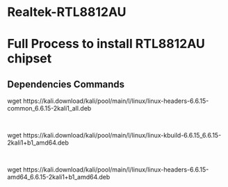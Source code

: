 # Realtek-RTL8812AU
<h1>Full Process to install RTL8812AU chipset</h1>

<h2>Dependencies Commands</h2>
<p>wget https://kali.download/kali/pool/main/l/linux/linux-headers-6.6.15-common_6.6.15-2kali1_all.deb<p>

<br>
<p>wget https://kali.download/kali/pool/main/l/linux/linux-kbuild-6.6.15_6.6.15-2kali1+b1_amd64.deb</p>

<br>
<p>wget https://kali.download/kali/pool/main/l/linux/linux-headers-6.6.15-amd64_6.6.15-2kali1+b1_amd64.deb</p>


